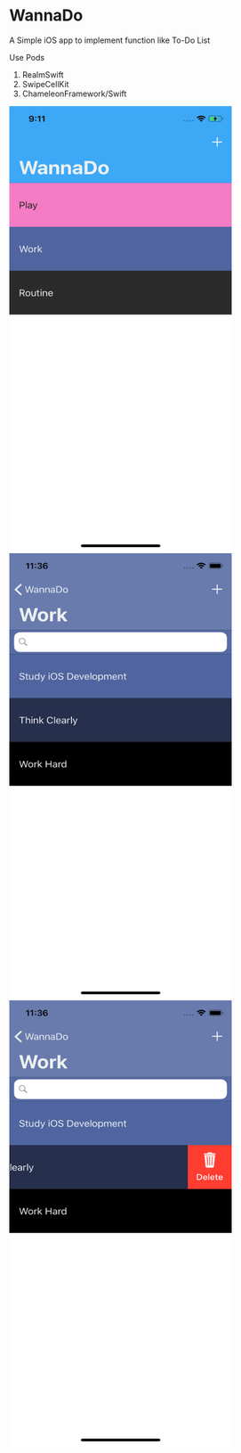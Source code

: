 # WannaDo

A Simple iOS app to implement function like To-Do List
    
Use Pods
1. RealmSwift
2. SwipeCellKit
3. ChameleonFramework/Swift

<img src="https://github.com/pinlunhuang/WannaDo/blob/master/Screenshot1.png" width="400" height="800" />
<img src="https://github.com/pinlunhuang/WannaDo/blob/master/Screenshot2.png" width="400" height="800" />
<img src="https://github.com/pinlunhuang/WannaDo/blob/master/Screenshot3.png" width="400" height="800" />
